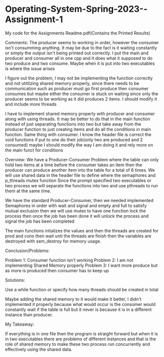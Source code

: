 # Operating-System-Spring-2023--Assignment-1
My code for the Assignments
Readme.pdf(Contains the Printed Results)

Comments:
The producer seems to working in order, however the consumer isn't consumming anything. It may be due to the fact is it waiting constantly or simply the output isn't being printed out correctly. 
I put the main and producer and consumer all in one cpp and it does what it supposed to do two produce and two consume. Maybe when it is put into two executables is where the issue arises

I figure out the problem, I may not be implementing the function correctly and not utitlizing shared memory properly, since there needs to be communication such as producer must go first produce then consumer consumes but maybe either the consumer is stuck on waiting since only the producer seems to be working as it did produces 2 items. I should modify it and include more threads

I have to implement shared memory properly with producer and consumer along with using threads. It may be better to do that in the main function instead of just separating functions into two but take away from the producer function to just creating items and do all the conditions in main function. Same thing with consumer. I know the header file is correct the void functions if put to one do their job(only two are produced and 2 consumed) maybe I should modify the way I am doing it and rely more on the main funct for conditions

Overview:
We have a Producer-Consumer Problem where the table can only hold two items at a time before the consumer takes an item then the producer can produce another item into the table for a total of 6 times. We will use shared data in the header file to define where the semaphores and p_threads mutex function
Since the prompt specified two executables or two process we will separate the functions into two and use pthreads to run them at the same time. 

We have the standard Producer-Consumer, then we needed implemented Semaphores in order with wait and signal and empty and full to satisfy mutual exclusion then we will use mutex to have one function lock the process then once the job has been done it will unlock the process and signal the job has been completed

The main functions intializes the values and then the threads are created for prod and cons then wait unti the threads are finish then the variables are destroyed with sem_destroy for memory usage.



Conclusion/Problems:

Problem 1: Consumer function isn't working
Problem 2: I am not implementing Shared Memory properly
Problem 3: I want more produce but as more is produced then consumer has to keep up

Solutions:

Use a while function or specify how many threads should be created in total

Maybe adding the shared memory to it would make it better, I didn't implemented it properly because what would occur is the consumer would constantly wait if the table is full but it never is because it is in a different instance than producer. 



My Takeaway: 

If everything is in one file then the program is straight forward but when it is in two executables there are problems of different instances and that is the role of shared memory to make these two process run concurrently and effectively using the shared data. 
